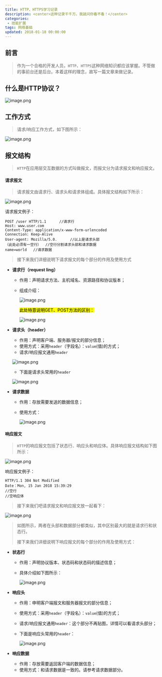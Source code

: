 ```yaml
---
title: HTTP、HTTPS学习记录
description: <center>这种记录千千万，我就问你看不看！</center>
categories:
 - 技能扩展
tags: 网络基础
updated: 2018-01-18 00:00:00
---
```


## 前言

> 作为一个合格的开发人员，`HTTP`、`HTTPS`这种网络知识都应该掌握。不管做的事前台还是后台。本着这样的理念，故写一篇文章来做记录。

## 什么是HTTP协议？

![image.png](<http://lc-lf8y5iic.cn-n1.lcfile.com/48a0e6f46d94f85f5e79/HTTP%E3%80%81HTTPS%E5%AD%A6%E4%B9%A0%E8%AE%B0%E5%BD%951.png>)

## 工作方式

> 请求/响应工作方式，如下图所示：

![image.png](<http://lc-lf8y5iic.cn-n1.lcfile.com/073cc1fd0c37a174e812/HTTP%E3%80%81HTTPS%E5%AD%A6%E4%B9%A0%E8%AE%B0%E5%BD%952.png>)

## 报文结构

> `HTTP`在应用层交互数据的方式叫做报文，而报文分为请求报文和响应报文。

#### 请求报文 

> 请求报文由请求行、请求头和请求体组成。具体报文结构如下所示：

![image.png](<http://lc-lf8y5iic.cn-n1.lcfile.com/e303871f4f1849acd0fa/HTTP%E3%80%81HTTPS%E5%AD%A6%E4%B9%A0%E8%AE%B0%E5%BD%953.png>)

请求报文例子：

```http
POST /user HTTP/1.1      //请求行
Host: www.user.com
Content-Type: application/x-www-form-urlencoded
Connection: Keep-Alive
User-agent: Mozilla/5.0.      //以上是请求头部
（此处必须有一空行）  //空行分割请求头部和请求数据 
name=world   //请求数据
```

> 接下来我们详细说明下请求报文的每个部分的作用及使用方式

- **请求行（request ling）**

  - 作用：声明请求方法、主机域名、资源路径和协议版本；

  - 组成介绍：

    ![image.png](<http://lc-lf8y5iic.cn-n1.lcfile.com/27c90cde0b87cec697d1/HTTP%E3%80%81HTTPS%E5%AD%A6%E4%B9%A0%E8%AE%B0%E5%BD%954.png>)

    <mark>此处特意说明GET、POST方法的区别：</mark>

    ![image.png](<http://lc-lf8y5iic.cn-n1.lcfile.com/7adf755f3abf753637c9/HTTP%E3%80%81HTTPS%E5%AD%A6%E4%B9%A0%E8%AE%B0%E5%BD%955.png>)

- **请求头（header）**

  - 作用：声明客户端、服务器/报文的部分信息；
  - 使用方式：采用`header`（字段名）：`value`(值)的方式；
  - 请求/响应报文通用`header`

  ![image.png](<http://lc-lf8y5iic.cn-n1.lcfile.com/7006b1d8085f0156c020/HTTP%E3%80%81HTTPS%E5%AD%A6%E4%B9%A0%E8%AE%B0%E5%BD%956.png>)

  - 下面是请求头常用的`header`

  ![image.png](<http://lc-lf8y5iic.cn-n1.lcfile.com/826d4f218335dc0f97dc/HTTP%E3%80%81HTTPS%E5%AD%A6%E4%B9%A0%E8%AE%B0%E5%BD%957.png>)

- **请求数据**

  - 作用：存放需要发送的数据信息；

  - 使用方式：

    ![image.png](<http://lc-lf8y5iic.cn-n1.lcfile.com/97caf33c5a9847ab5d09/HTTP%E3%80%81HTTPS%E5%AD%A6%E4%B9%A0%E8%AE%B0%E5%BD%958.png>)

#### 响应报文

> `HTTP`的响应报文包括了状态行、响应头和响应体。具体响应报文结构如下图所示：

![image.png](<http://lc-lf8y5iic.cn-n1.lcfile.com/066dddc72a458a190e8e/HTTP%E3%80%81HTTPS%E5%AD%A6%E4%B9%A0%E8%AE%B0%E5%BD%959.png>)

响应报文例子：

```http
HTTP/1.1 304 Not Modified
Date：Mon, 15 Jan 2018 15:39:29
//空行                                     
//空响应体
```

> 接下来我们吧请求报文和响应报文放一起看下：

![image.png](<http://lc-lf8y5iic.cn-n1.lcfile.com/1b62ea35afc06d6eede2/HTTP%E3%80%81HTTPS%E5%AD%A6%E4%B9%A0%E8%AE%B0%E5%BD%9510.png>)

> 如图所示，两者在头部和数据部分都类似，其中区别最大的就是请求行和状态行。
>
> 接下来我们详细说明下响应报文的每个部分的作用及使用方式：

- **状态行**

  - 作用：声明协议版本、状态码和状态码的描述信息；

  - 具体介绍如下图所示：

    ![image.png](<http://lc-lf8y5iic.cn-n1.lcfile.com/94093fffacd28906bd2d/HTTP%E3%80%81HTTPS%E5%AD%A6%E4%B9%A0%E8%AE%B0%E5%BD%9511.png>)

- **响应头**

  - 作用：申明客户端报文和服务器报文的部分信息；

  - 使用方式：采用`header`（字段名）：`value`(值)的方式；

  - 请求/响应报文通用`header`：这个部分不再贴图，详情可以看请求头部分；

  - 下面是响应头常用的`header`：

    ![image.png](<http://lc-lf8y5iic.cn-n1.lcfile.com/186ee7c4b0ca6df10e8f/HTTP%E3%80%81HTTPS%E5%AD%A6%E4%B9%A0%E8%AE%B0%E5%BD%9512.png>)

- **响应数据**

  - 作用：存放需要返回客户端的数据信息；
  - 使用方式：和请求数据是一致的。请参考请求数据部分。

  